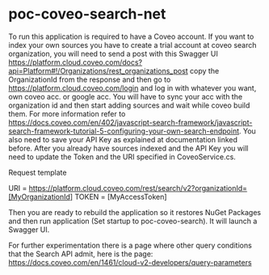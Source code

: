 # poc-coveo-search-net

To run this application is required to have a Coveo account. If you want to index your own sources you have to create a trial account at coveo search organization, you will need to send a post with this Swagger UI https://platform.cloud.coveo.com/docs?api=Platform#!/Organizations/rest_organizations_post copy the OrganizationId from the response and then go to https://platform.cloud.coveo.com/login and log in with whatever you want, own coveo acc. or google acc. You will have to sync your acc with the organization id and then start adding sources and wait while coveo build them. For more information refer to https://docs.coveo.com/en/402/javascript-search-framework/javascript-search-framework-tutorial-5-configuring-your-own-search-endpoint.
You also need to save your API Key as explained at documentation linked before. After you already have sources indexed and the API Key you will need to update the Token and the URI specified in CoveoService.cs. 

Request template

URI = https://platform.cloud.coveo.com/rest/search/v2?organizationId=[MyOrganizationId]
TOKEN = [MyAccessToken]

Then you are ready to rebuild the application so it restores NuGet Packages and then run application (Set startup to poc-coveo-search). It will launch a Swagger UI.

For further experimentation there is a page where other query conditions that the Search API admit, here is the page: 
https://docs.coveo.com/en/1461/cloud-v2-developers/query-parameters
